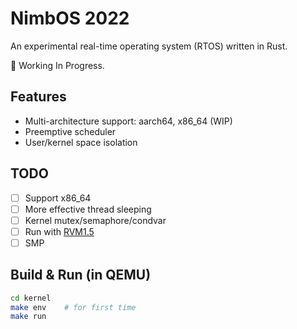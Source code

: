 # NimbOS 2022

An experimental real-time operating system (RTOS) written in Rust.

🚧 Working In Progress.

## Features

* Multi-architecture support: aarch64, x86_64 (WIP)
* Preemptive scheduler
* User/kernel space isolation

## TODO

* [ ] Support x86_64
* [ ] More effective thread sleeping
* [ ] Kernel mutex/semaphore/condvar
* [ ] Run with [RVM1.5](https://github.com/rvm-rtos/RVM1.5)
* [ ] SMP

## Build & Run (in QEMU)

```sh
cd kernel
make env    # for first time
make run
```
